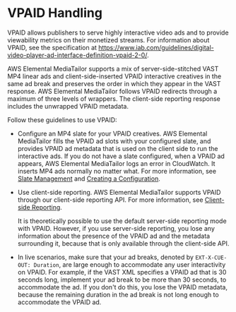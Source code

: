 # VPAID Handling<a name="vpaid"></a>

VPAID allows publishers to serve highly interactive video ads and to provide viewability metrics on their monetized streams\. For information about VPAID, see the specification at [https://www\.iab\.com/guidelines/digital\-video\-player\-ad\-interface\-definition\-vpaid\-2\-0/](https://www.iab.com/guidelines/digital-video-player-ad-interface-definition-vpaid-2-0/)\. 

AWS Elemental MediaTailor supports a mix of server\-side\-stitched VAST MP4 linear ads and client\-side\-inserted VPAID interactive creatives in the same ad break and preserves the order in which they appear in the VAST response\. AWS Elemental MediaTailor follows VPAID redirects through a maximum of three levels of wrappers\. The client\-side reporting response includes the unwrapped VPAID metadata\.

Follow these guidelines to use VPAID:

+ Configure an MP4 slate for your VPAID creatives\. AWS Elemental MediaTailor fills the VPAID ad slots with your configured slate, and provides VPAID ad metadata that is used on the client side to run the interactive ads\. If you do not have a slate configured, when a VPAID ad appears, AWS Elemental MediaTailor logs an error in CloudWatch\. It inserts MP4 ads normally no matter what\. For more information, see [Slate Management](slate-management.md) and [Creating a Configuration](configurations-create.md)\. 

+ Use client\-side reporting\. AWS Elemental MediaTailor supports VPAID through our client\-side reporting API\. For more information, see [Client\-side Reporting](ad-reporting-client-side.md)\. 

  It is theoretically possible to use the default server\-side reporting mode with VPAID\. However, if you use server\-side reporting, you lose any information about the presence of the VPAID ad and the metadata surrounding it, because that is only available through the client\-side API\. 

+ In live scenarios, make sure that your ad breaks, denoted by `EXT-X-CUE-OUT: Duration`, are large enough to accommodate any user interactivity on VPAID\. For example, if the VAST XML specifies a VPAID ad that is 30 seconds long, implement your ad break to be more than 30 seconds, to accommodate the ad\. If you don't do this, you lose the VPAID metadata, because the remaining duration in the ad break is not long enough to accommodate the VPAID ad\.